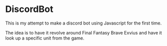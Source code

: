 # DiscordBot
This is my attempt to make a discord bot using Javascript for the first time.

The idea is to have it revolve around Final Fantasy Brave Exvius and have it look up a specific unit from the game.
